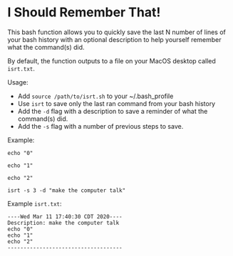 # I Should Remember That!
This bash function allows you to quickly save the last N number of lines of your bash history with an optional description to help yourself remember what the command(s) did.

By default, the function outputs to a file on your MacOS desktop called `isrt.txt`.

Usage:
- Add `source /path/to/isrt.sh` to your ~/.bash_profile
- Use `isrt` to save only the last ran command from your bash history
- Add the `-d` flag with a description to save a reminder of what the command(s) did.
- Add the `-s` flag with a number of previous steps to save.

Example:

`echo "0"`

`echo "1"`

`echo "2"`

`isrt -s 3 -d "make the computer talk"`

Example `isrt.txt`:
```
----Wed Mar 11 17:40:30 CDT 2020----
Description: make the computer talk
echo "0"
echo "1"
echo "2"
------------------------------------
```
